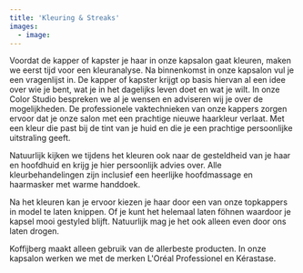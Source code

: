 ```yaml
---
title: 'Kleuring & Streaks'
images:
  - image:
---
```


Voordat de kapper of kapster je haar in onze kapsalon gaat kleuren, maken we eerst tijd voor een kleuranalyse. Na binnenkomst in onze kapsalon vul je een vragenlijst in. De kapper of kapster krijgt op basis hiervan al een idee over wie je bent, wat je in het dagelijks leven doet en wat je wilt. In onze Color Studio bespreken we al je wensen en adviseren wij je over de mogelijkheden. De professionele vaktechnieken van onze kappers zorgen ervoor dat je onze salon met een prachtige nieuwe haarkleur verlaat. Met een kleur die past bij de tint van je huid en die je een prachtige persoonlijke uitstraling geeft.

Natuurlijk kijken we tijdens het kleuren ook naar de gesteldheid van je haar en hoofdhuid en krijg je hier persoonlijk advies over. Alle kleurbehandelingen zijn inclusief een heerlijke hoofdmassage en haarmasker met warme handdoek.

Na het kleuren kan je ervoor kiezen je haar door een van onze topkappers in model te laten knippen. Of je kunt het helemaal laten f&ouml;hnen waardoor je kapsel mooi gestyled blijft. Natuurlijk mag je het ook alleen even door ons laten drogen.

Koffijberg maakt alleen gebruik van de allerbeste producten. In onze kapsalon werken we met de merken L'Or&eacute;al Professionel en K&eacute;rastase.